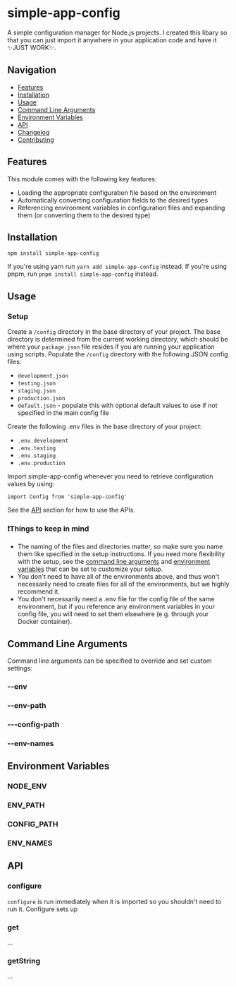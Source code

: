 # simple-app-config
A simple configuration manager for Node.js projects. I created this libary so that you can just import it anywhere in your application code and have it ✨JUST WORK✨.

## Navigation
* [Features](#features)
* [Installation](#installation)
* [Usage](#usage)
* [Command Line Arguments](#command-line-arguments)
* [Environment Variables](#environment-variables)
* [API](#api)
* [Changelog](./CHANGELOG.md)
* [Contributing](./CONTRIBUTING.md)

## Features
This module comes with the following key features:
- Loading the appropriate configuration file based on the environment
- Automatically converting configuration fields to the desired types
- Referencing environment variables in configuration files and expanding them (or converting them to the desired type)

## Installation
```
npm install simple-app-config
```

If you're using yarn run `yarn add simple-app-config` instead. If you're using pnpm, run `pnpm install simple-app-config` instead.

## Usage
### Setup
Create a `/config` directory in the base directory of your project. The base directory is determined from the current working directory, which should be where your `package.json` file resides if you are running your application using scripts. Populate the `/config` directory with the following JSON config files:
- `development.json`
- `testing.json`
- `staging.json`
- `production.json`
- `default.json` - populate this with optional default values to use if not specified in the main config file

Create the following .env files in the base directory of your project:
- `.env.development`
- `.env.testing`
- `.env.staging`
- `.env.production`

Import simple-app-config whenever you need to retrieve configuration values by using:
```
import Config from 'simple-app-config'
```
See the [API](#API) section for how to use the APIs.

### ❗Things to keep in mind
- The naming of the files and directories matter, so make sure you name them like specified in the setup instructions. If you need more flexibility with the setup, see the [command line arguments](#command-line-arguments) and [environment variables](#environment-variables) that can be set to customize your setup.
- You don't need to have all of the environments above, and thus won't necessarily need to create files for all of the environments, but we highly recommend it.
- You don't necessarily need a .env file for the config file of the same environment, but if you reference any environment variables in your config file, you will need to set them elsewhere (e.g. through your Docker container).


## Command Line Arguments
Command line arguments can be specified to override and set custom settings:

### --env

### --env-path

### ---config-path

### --env-names

## Environment Variables

### NODE_ENV

### ENV_PATH

### CONFIG_PATH

### ENV_NAMES

## API

### configure
`configure` is run immediately when it is imported so you shouldn't need to run it. Configure sets up

### get
...

### getString
...


